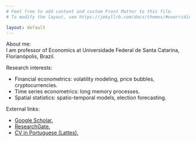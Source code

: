 ```yaml
---
# Feel free to add content and custom Front Matter to this file.
# To modify the layout, see https://jekyllrb.com/docs/themes/#overriding-theme-defaults

layout: default
---
```

About me:  
I am professor of Economics at Universidade Federal de Santa Catarina, Florianópolis, Brazil.

Research interests:  
- Financial econometrics: volatility modeling, price bubbles, cryptocurrencies.
- Time series econometrics: long memory processes.
- Spatial statistics: spatio-temporal models, election forecasting.

External links:  
- [Google Scholar.](https://scholar.google.com/citations?user=4m3SMQUAAAAJ&hl=en)
- [ResearchGate.](https://www.researchgate.net/profile/Pedro_Chaim)
- [CV in Portuguese (Lattes).](http://lattes.cnpq.br/9808278389790868)
